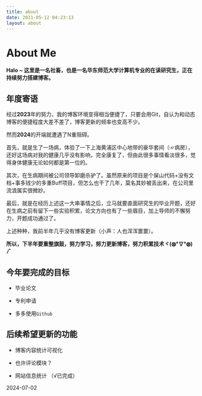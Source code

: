 ```yaml
---
title: about
date: 2021-05-12 04:23:13
layout: about
---
```


# About Me

**Halo ~ 这里是一名社畜，也是一名华东师范大学计算机专业的在读研究生，正在持续努力搭建博客。**

## 年度寄语

经过**2023**年的努力，我的博客环境变得相当便捷了，只要会用Git，自认为和动态博客的便捷程度大差不差了，博客更新的频率也变高不少。

然而**2024**的开端就遭遇了N重阻碍。

首先，就是生了一场病，体验了一下上海黄浦区中心地带的豪华套间（☞病房），还好这场病对我的健康几乎没有影响，完全康复了，但由此很多事情看淡很多，觉得身体健康无论如何都是第一位的。

其次，在生病期间被公司领导卸磨杀驴了。虽然原来的项目是个屎山代码+没有文档+事多钱少的多重Buff项目，但怎么也干了几年，莫名其妙被丢出来，在公司里流浪属实很微妙。

最后，就是在经历上述这一大串事情之后，立马就要直面研究生的毕业开题，还好在生病之前有留下一些实验积累，论文方向也有了一些眉目，加上导师的不懈努力，开题成功通过了。

上述种种，我前半年几乎没有博客更新（小声：人也浑浑噩噩）。

**所以，下半年要重整旗鼓，努力学习，努力更新博客，努力积累技术ヾ(◍°∇°◍)ﾉﾞ**

## 今年要完成的目标

- 毕业论文

- 专利申请

- 多多使用`Github`


## 后续希望更新的功能

- 博客内容统计可视化

- 也许评论模块？

- 网站信息统计 （√已完成）


2024-07-02
